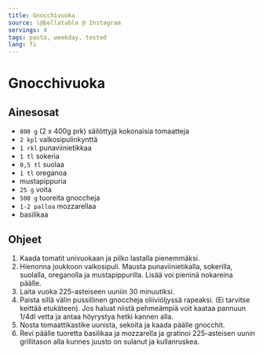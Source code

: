 ```yaml
---
title: Gnocchivuoka
source: \@bellatable @ Instagram
servings: 4
tags: pasta, weekday, tested
lang: fi
---
```


# Gnocchivuoka

## Ainesosat

- `800 g` (2 x 400g prk) säilöttyjä kokonaisia tomaatteja
- `2 kpl` valkosipulinkynttä
- `1 rkl` punaviinietikkaa
- `1 tl` sokeria
- `0,5 tl` suolaa
- `1 tl` oreganoa
- mustapippuria
- `25 g` voita
- `500 g` tuoreita gnoccheja
- `1-2 palloa` mozzarellaa
- basilikaa

## Ohjeet

1. Kaada tomatit univuokaan ja pilko lastalla pienemmäksi.
1. Hienonna joukkoon valkosipuli. Mausta punaviinietikalla, sokerilla, suolalla, oreganolla ja mustapippurilla. Lisää voi pieninä nokareina päälle.
1. Laita vuoka 225-asteiseen uuniin 30 minuutiksi.
1. Paista sillä välin pussillinen gnoccheja oliiviöljyssä rapeaksi. (Ei tarvitse keittää etukäteen). Jos haluat niistä pehmeämpiä voit
   kaataa pannuun 1/4dl vetta ja antaa höyrystya hetki kannen alla.
1. Nosta tomaattikastike uunista, sekoita ja kaada päälle gnocchit.
1. Revi päälle tuoretta basilikaa ja mozzarella ja gratinoi 225-asteisen uunin grillitason alla kunnes juusto on sulanut ja kullanruskea.
